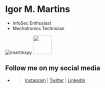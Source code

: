 # Igor M. Martins

- InfoSec Enthusiast
- Mechatronics Technician

![imartinspy](https://www.hackthebox.eu/badge/image/172400) <img src='https://github.githubassets.com/images/mona-whisper.gif' height='60px'>

## Follow me on my social media

- > [Instagram](https://www.instagram.com/imartinspy) |  [Twitter](https://www.twitter.com/imartinspy) |  [LinkedIn](https://www.linkedin.com/in/igor-m-martins-705a50192)
